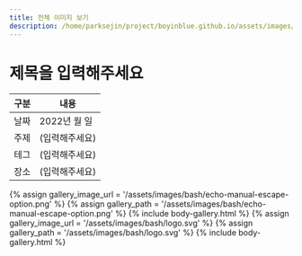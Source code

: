 ```yaml
---
title: 전체 이미지 보기
description: /home/parksejin/project/boyinblue.github.io/assets/images/bash
---
```



제목을 입력해주세요
===


|구분|내용|
|---|---|
|날짜|2022년 월 일|
|주제|(입력해주세요)|
|테그|(입력해주세요)|
|장소|(입력해주세요)|


{% assign gallery_image_url = '/assets/images/bash/echo-manual-escape-option.png' %}
{% assign gallery_path = '/assets/images/bash/echo-manual-escape-option.png' %}
{% include body-gallery.html %}
{% assign gallery_image_url = '/assets/images/bash/logo.svg' %}
{% assign gallery_path = '/assets/images/bash/logo.svg' %}
{% include body-gallery.html %}
